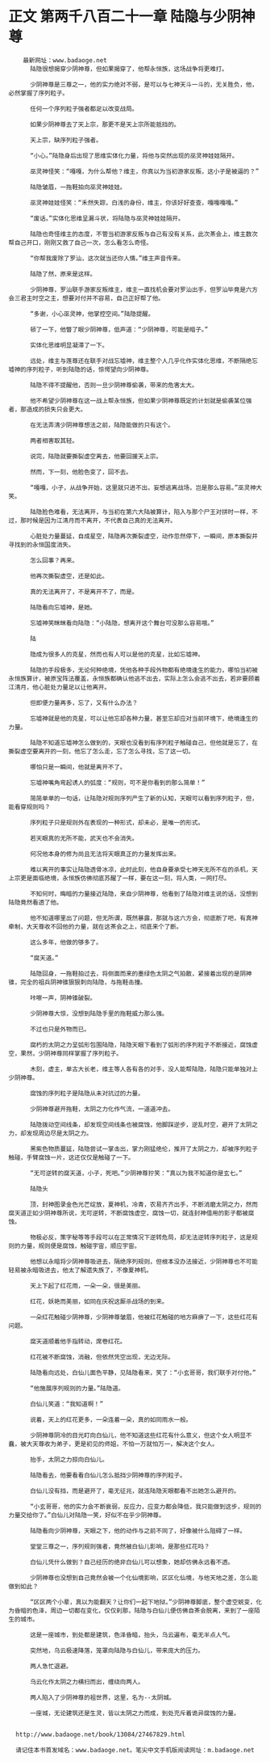 # 正文 第两千八百二十一章 陆隐与少阴神尊
        最新网址：www.badaoge.net
          陆隐很想揭穿少阴神尊，但如果揭穿了，他帮永恒族，这场战争将更难打。
      
          少阴神尊是三尊之一，他的实力绝对不弱，是可以与七神天斗一斗的，无关胜负，他，必然掌握了序列粒子。
      
          任何一个序列粒子强者都足以改变战局。
      
          如果少阴神尊去了天上宗，那更不是天上宗所能抵挡的。
      
          天上宗，缺序列粒子强者。
      
          “小心。”陆隐身后出现了思维实体化力量，将他与突然出现的巫灵神娃娃隔开。
      
          巫灵神怪笑：“嘎嘎，为什么帮他？维主，你真以为当初游家反叛，这小子是被逼的？”
      
          陆隐皱眉，一拖鞋拍向巫灵神娃娃。
      
          巫灵神娃娃怪笑：“禾然失踪，白浅的身份，维主，你该好好查查，嘎嘎嘎嘎。”
      
          “废话。”实体化思维呈漏斗状，将陆隐与巫灵神娃娃隔开。
      
          陆隐也奇怪维主的态度，不管当初游家反叛与自己有没有关系，此次茶会上，维主数次帮自己开口，刚刚又救了自己一次，怎么看怎么奇怪。
      
          “你帮我废除了罗汕，这次就当还你人情。”维主声音传来。
      
          陆隐了然，原来是这样。
      
          少阴神尊，罗汕联手游家反叛维主，维主一直找机会要对罗汕出手，但罗汕毕竟是六方会三君主时空之主，想要对付并不容易，自己正好帮了他。
      
          “多谢，小心巫灵神，他掌控空间。”陆隐提醒。
      
          顿了一下，他瞥了眼少阴神尊，低声道：“少阴神尊，可能是暗子。”
      
          实体化思维明显凝滞了一下。
      
          远处，维主与莲尊还在联手对战忘墟神，维主整个人几乎化作实体化思维，不断隔绝忘墟神的序列粒子，听到陆隐的话，惊愕望向少阴神尊。
      
          陆隐不得不提醒他，否则一旦少阴神尊偷袭，带来的危害太大。
      
          他不希望少阴神尊在这一战上帮永恒族，但如果少阴神尊既定的计划就是偷袭某位强者，那造成的损失只会更大。
      
          在无法弄清少阴神尊想法之前，陆隐能做的只有这个。
      
          两者相害取其轻。
      
          说完，陆隐就要撕裂虚空离去，他要回援天上宗。
      
          然而，下一刻，他脸色变了，回不去。
      
          “嘎嘎，小子，从战争开始，这里就只进不出，妄想逃离战场，岂是那么容易。”巫灵神大笑。
      
          陆隐脸色难看，无法离开，与当初在第六大陆被算计，陷入与那个尸王对拼时一样，不过，那时候是因为江清月而不离开，不代表自己真的无法离开。
      
          心脏处力量蔓延，自成星空，陆隐再次撕裂虚空，动作忽然停下，一瞬间，原本撕裂并寻找到的永恒国度消失。
      
          怎么回事？再来。
      
          他再次撕裂虚空，还是如此。
      
          真的无法离开了，不是离开不了，而是。
      
          陆隐看向忘墟神，是她。
      
          忘墟神笑眯眯看向陆隐：“小陆隐，想离开这个舞台可没那么容易哦。”
      
          陆
      
          隐成为很多人的克星，然而也有人可以是他的克星，比如忘墟神。
      
          陆隐的手段极多，无论何种绝境，凭他各种手段外物都有绝境逢生的能力，哪怕当初被永恒族算计，被原宝阵法覆盖，永恒族都确认他逃不出去，实际上怎么会逃不出去，若非要顾着江清月，他心脏处力量足以让他离开。
      
          但即便力量再多，忘了，又有什么办法？
      
          忘墟神就是他的克星，可以让他忘却各种力量，甚至忘却应对当前环境下，绝境逢生的力量。
      
          陆隐不知道忘墟神怎么做到的，天眼也没看到有序列粒子触碰自己，但他就是忘了，在撕裂虚空要离开的一刻，他忘了怎么走，忘了怎么寻找，忘了这一切。
      
          哪怕只是一瞬间，他就是离开不了。
      
          忘墟神嘴角弯起诱人的弧度：“规则，可不是你看到的那么简单！”
      
          简简单单的一句话，让陆隐对规则序列产生了新的认知，天眼可以看到序列粒子，但，能看穿规则吗？
      
          序列粒子只是规则外在表现的一种形式，却未必，是唯一的形式。
      
          若天眼真的无所不能，武天也不会消失。
      
          何况他本身的修为尚且无法将天眼真正的力量发挥出来。
      
          难以离开的事实让陆隐透骨冰凉，此时此刻，他自身要承受七神天无所不在的杀机，天上宗更是面临绝境，永恒族仿佛彻底苏醒了一样，要在这一刻，将人类，一网打尽。
      
          不知何时，晦暗的力量接近陆隐，来自少阴神尊，他看到了陆隐对维主说的话，没想到陆隐竟然看透了他。
      
          他不知道哪里出了问题，但无所谓，既然暴露，那就与这六方会，彻底断了吧，有真神牵制，大天尊收不回他的力量，就在这茶会之上，彻底来个了断。
      
          这么多年，他做的够多了。
      
          “腐天道。”
      
          陆隐回身，一拖鞋拍过去，将侧面而来的墨绿色太阴之气拍散，紧接着出现的是阴神锥，完全的祖兵阴神锥狠狠刺向陆隐，与拖鞋击撞。
      
          咔嚓一声，阴神锥破裂。
      
          少阴神尊大惊，没想到陆隐手里的拖鞋威力那么强。
      
          不过也只是外物而已。
      
          腐朽的太阴之力呈弧形包围陆隐，陆隐天眼下看到了弧形的序列粒子不断接近，腐蚀虚空，果然，少阴神尊同样掌握了序列粒子。
      
          木刻，虚主，单古大长老，维主等人各有各的对手，没人能帮陆隐，陆隐只能单独对上少阴神尊。
      
          腐蚀的序列粒子是陆隐从未对抗过的力量。
      
          少阴神尊避开拖鞋，太阴之力化作气流，一道道冲去。
      
          陆隐拨动空间线条，却发现空间线条也被腐蚀，他脚踩逆步，逆乱时空，避开了太阴之力，却发现周边尽是太阴之力。
      
          黑紫色物质蔓延，陆隐尝试一掌击出，掌力刚猛绝伦，推开了太阴之力，却被序列粒子触碰，手臂腐蚀一片，这还仅仅是触碰了一下。
      
          “无可逆转的腐天道，小子，死吧。”少阴神尊狞笑：“真以为我不知道你是玄七。”
      
          陆隐头
      
          顶，封神图录金色光芒绽放，夏神机，冷青，农易齐齐出手，不断消磨太阴之力，然而腐天道正如少阴神尊所说，无可逆转，不断腐蚀虚空，腐蚀一切，就连封神借用的影子都被腐蚀。
      
          物极必反，策字秘等等手段可以在正常情况下逆转危局，却无法逆转序列粒子，这是规则的力量，规则便是腐蚀，触碰宇宙，顺应宇宙。
      
          他想以永暗将少阴神尊吸进去，隔绝序列规则，但根本没办法接近，少阴神尊也不可能轻易被永暗吸进去，他太了解遗失族了，不像夏神机。
      
          天上下起了红花雨，一朵一朵，很是美丽。
      
          红花，妖艳而美丽，如同在庆祝这厮杀战场的到来。
      
          一朵红花触碰少阴神尊，少阴神尊皱眉，他被红花触碰的地方麻痹了一下，这些红花有问题。
      
          腐天道顺着他手指转动，席卷红花。
      
          红花被不断腐蚀，消融，但依然凭空出现，无边无际。
      
          陆隐看向远处，白仙儿面色平静，见陆隐看来，笑了：“小玄哥哥，我们联手对付他。”
      
          “他施展序列规则的力量。”陆隐道。
      
          白仙儿笑道：“我知道啊！”
      
          说着，天上的红花更多，一朵连着一朵，真的如同雨水一般。
      
          少阴神尊阴冷的目光盯向白仙儿，他不知道这些红花有什么意义，但这个女人明显不蠢，被大天尊收为弟子，更是初见的师姐，不怕一万就怕万一，解决这个女人。
      
          抬手，太阴之力掠向白仙儿。
      
          陆隐看去，他要看看白仙儿怎么抵挡少阴神尊的序列粒子。
      
          白仙儿没有挡，而是避开了，毫无征兆，就连陆隐天眼都看不出她怎么避开的。
      
          “小玄哥哥，他的实力会不断衰弱，反应力，应变力都会降低，我只能做到这步，规则的力量交给你了。”白仙儿对陆隐一笑，好似不在乎少阴神尊。
      
          陆隐看向少阴神尊，天眼之下，他的动作与之前不同了，好像被什么阻碍了一样。
      
          堂堂三尊之一，序列规则强者，竟然被白仙儿影响，是那些红花吗？
      
          白仙儿凭什么做到？自己经历的绝非白仙儿可以想象，她却仿佛永远看不透。
      
          少阴神尊也没想到自己竟然会被一个化仙境影响，区区化仙境，与他天地之差，怎么能做到如此？
      
          “区区两个小辈，真以为能翻天？让你们一起下地狱。”少阴神尊脚底，整个虚空蜕变，化为昏暗的色泽，周边一切都在变化，仅仅刹那，陆隐与白仙儿便仿佛自茶会脱离，来到了一座陌生的城市。
      
          这是一座城市，到处都是建筑，色泽昏暗，抬头，乌云遍布，毫无半点人气。
      
          突然地，乌云极速降落，笼罩向陆隐与白仙儿，带来庞大的压力。
      
          两人急忙退避。
      
          乌云化作太阴之力横扫而出，缠绕向两人。
      
          两人陷入了少阴神尊的祖世界，这里，名为--太阴城。
      
          一座城，无论建筑还是生灵，皆以太阴之力而成，到处充斥着诡异腐蚀的力量。
      
      
      http://www.badaoge.net/book/13084/27467829.html
      
      请记住本书首发域名：www.badaoge.net。笔尖中文手机版阅读网址：m.badaoge.net